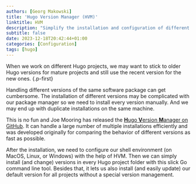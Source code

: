 ```yaml
---
authors: [Georg Makowski]
title: 'Hugo Version Manager (HVM)'
linktitle: HVM
description: "Simplify the installation and configuration of different Hugo versions in your development environment"
subtitle: false
date: 2023-12-18T20:42:44+01:00
categories: [Configuration]
tags: [hugo]
---
```


When we work on different Hugo projects, we may want to stick to older Hugo versions for mature projects and still use the recent version for the new ones.
{.p-first}
<!--more-->

Handling different versions of the same software package can get cumbersome. The installation of different versions may be complicated with our package manager so we need to install every version manually. And we may end up with duplicate installations on the same machine.

This is no fun and Joe Mooring has released the [**H**ugo **V**ersion **M**anager on GitHub](https://github.com/jmooring/hvm). It can handle a large number of multiple installations efficiently and was developed originally for comparing the behavior of different versions as fast as possible.

After the installation, we need to configure our shell environment (on MacOS, Linux, or Windows) with the help of HVM. Then we can simply install (and change) versions in every Hugo project folder with this slick Go command line tool. Besides that, it lets us also install (and easily update) our default version for all projects without a special version management.
